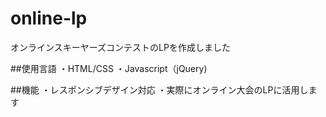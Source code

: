 # online-lp

オンラインスキーヤーズコンテストのLPを作成しました

##使用言語
・HTML/CSS
・Javascript（jQuery)

##機能
・レスポンシブデザイン対応
・実際にオンライン大会のLPに活用します

